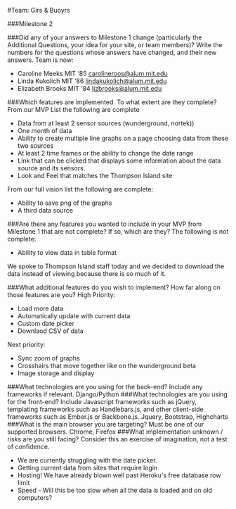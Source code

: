 #Team: Girs & Buoyrs

###Milestone 2

###Did any of your answers to Milestone 1 change (particularly the Additional Questions, your idea for your site, or team members)? Write the numbers for the questions whose answers have changed, and their new answers.
Team is now:
+ Caroline Meeks MIT ‘85 carolineroos@alum.mit.edu
+ Linda Kukolich MIT ‘86 lindakukolich@alum.mit.edu
+ Elizabeth Brooks MIT ‘84 lizbrooks@alum.mit.edu

###Which features are implemented. To what extent are they complete?
From our MVP List the following are complete
* Data from at least 2 sensor  sources (wunderground, nortek))
* One month of data
* Ability to create multiple line graphs on a page choosing data from these two sources
* At least 2 time frames or the ability to change the date range
* Link that can be clicked that displays some information about the data source and its sensors.
* Look and Feel that matches the Thompson Island site

From our full vision list the following are complete:
* Ability to save png of the graphs
* A third data source

###Are there any features you wanted to include in your MVP from Milestone 1 that are not complete? If so, which are they?
The following is not complete:
* Ability to view data in table format

We spoke to Thompson Island staff today and we decided to download the data instead of viewing because there is so much of it.


###What additional features do you wish to implement? How far along on those features are you?
High Priority:
* Load more data
* Automatically update with current data
* Custom date picker
* Downlaod CSV of data

Next priority:
* Sync zoom of graphs
* Crosshairs that move together like on the wunderground beta
* Image storage and display

###What technologies are you using for the back-end? Include any frameworks if relevant.
Django/Python
###What technologies are you using for the front-end? Include Javascript frameworks such as jQuery, templating frameworks such as Handlebars.js, and other client-side frameworks such as Ember.js or Backbone.js.
Jquery, Bootstrap, Highcharts
###What is the main browser you are targeting? Must be one of our supported browsers.
Chrome, Firefox
###What implementation unknown / risks are you still facing? Consider this an exercise of imagination, not a test of confidence.
* We are currently struggling with the date picker.
* Getting current data from sites that require login
* Hosting! We have already blown well past Heroku's free database row limit
* Speed - Will this be too slow when all the data is loaded and on old computers?